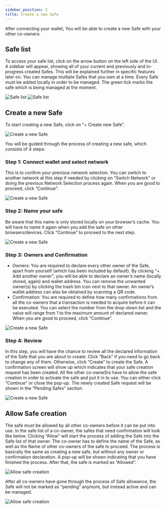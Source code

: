 ```yaml
---
sidebar_position: 3
title: Create a new Safe
---
```

After connecting your wallet, You will be able to create a new Safe with your other co-owners.

## Safe list

To access your safe list, click on the arrow button on the left side of the UI. A sidebar will appear, showing all of your current and previously and in-progress created Safes. This will be explained further in specific features later on. You can manage multiple Safes that you own at a time. Every Safe must be added locally in order to be managed. The green tick marks the safe which is being managed at the moment.

![Safe list](/img/pyxis-safe/safe_list_1.png)
![Safe list](/img/pyxis-safe/safe_list_2.png)

## Create a new Safe

To start creating a new Safe, click on “+ Create new Safe”.

![Create a new Safe](/img/pyxis-safe/create_a_new_safe_1.png)

You will be guided through the process of creating a new safe, which consists of 4 steps:

### Step 1: Connect wallet and select network 

This is to confirm your previous network selection. You can switch to another network at this step if needed by clicking on “Switch Network” or doing the previous Network Selection process again. When you are good to proceed, click “Continue”.

![Create a new Safe](/img/pyxis-safe/create_a_new_safe_2.gif)

### Step 2: Name your safe
 
Be aware that this name is only stored locally on your browser’s cache. You will have to name it again when you add the safe on other browsers/devices. Click “Continue” to proceed to the next step.

![Create a new Safe](/img/pyxis-safe/create_a_new_safe_3.gif)

### Step 3: Owners and Confirmation

- Owners: You are required to declare every other owner of the Safe, apart from yourself (which has been included by default). By clicking “+ Add another owner”, you will be able to declare an owner’s name (locally stored, again) and wallet address. You can remove the unwanted owner(s) by clicking the trash bin icon next to that owner. An owner’s wallet address can also be obtained by scanning a QR code. 
- Confirmation: You are required to define how many confirmations from all the co-owners that a transaction is needed to acquire before it can be executed. You can select the number from the drop-down list and the value will range from 1 to the maximum amount of declared owner. When you are good to proceed, click “Continue”.

![Create a new Safe](/img/pyxis-safe/create_a_new_safe_4.gif)

### Step 4: Review
In this step, you will have the chance to review all the declared information of the Safe that you are about to create. Click “Back” if you need to go back to change any of them. Otherwise, click “Create” to create the Safe. A confirmation screen will show up which indicates that your safe creation request has been created. All the other co-owneSrs have to allow the safe creation in order to activate the safe and put it in to use. You can either click “Continue” or close the pop-up. The newly created Safe request will be shown in the “Pending Safes” section.

![Create a new Safe](/img/pyxis-safe/create_a_new_safe_5.gif)

## Allow Safe creation
The safe must be allowed by all other co-owners before it can be put into use. In the safe list of a co-owner, the safes that need confirmation will look like below. Clicking “Allow” will start the process of adding the Safe into the Safe list of that owner. The co-owner has to define the name of the Safe, as well as the Name of other co-owners of the safe to proceed. The process is basically the same as creating a new safe, but without any owner or confirmation declaration. A pop-up will be shown indicating that you have finished the process. After that, the safe is marked as “Allowed”.

![Allow safe creation](/img/pyxis-safe/allow_safe_1.gif)

After all co-owners have gone through the process of Safe allowance, the Safe will not be marked as “pending” anymore, but instead active and can be managed.

![Allow safe creation](/img/pyxis-safe/allow_safe_2.png)
